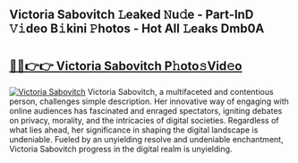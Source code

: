 ## Victoria Sabovitch 𝙻eaked 𝙽u𝚍e - Part-InD 𝚅𝚒deo B𝚒kini 𝙿hotos - Hot All 𝙻eaks Dmb0A

# <h2><a href="http://ld7ehy.urlbe.top/?page=Victoria+Sabovitch">🔗🔗👉👉 Victoria Sabovitch P𝚑oto𝚜Vid𝚎o</a></h2>

[![Victoria Sabovitch](https://i.imgur.com/eBuTRDB.gif)](http://ld7ehy.urlbe.top/?page=Victoria+Sabovitch)
Victoria Sabovitch, a multifaceted and contentious person, challenges simple description. Her innovative way of engaging with online audiences has fascinated and enraged spectators, igniting debates on privacy, morality, and the intricacies of digital societies. Regardless of what lies ahead, her significance in shaping the digital landscape is undeniable. Fueled by an unyielding resolve and undeniable enchantment, Victoria Sabovitch progress in the digital realm is unyielding.
